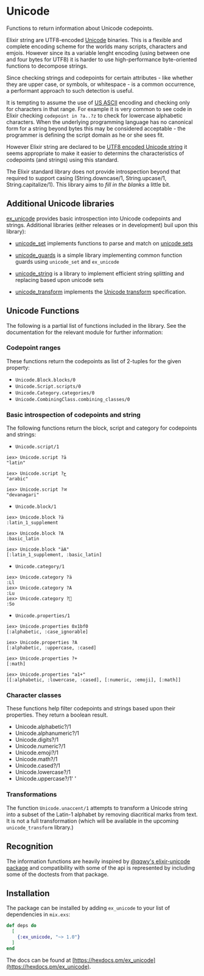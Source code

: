 # Unicode

Functions to return information about Unicode codepoints.

Elixir string are UTF8-encoded [Unicode](https://unicode.org) binaries. This is a flexible and complete encoding scheme for the worlds many scripts, characters and emjois. However since its a variable lenght encoding (using between one and four bytes for UTF8) it is harder to use high-performance byte-oriented functions to decompose strings.

Since checking strings and codepoints for certain attributes - like whether they are upper case, or symbols, or whitespace - is a common occurrence, a performant approach to such detection is useful.

It is tempting to assume the use of [US ASCII](https://en.wikipedia.org/wiki/ASCII) encoding and checking only for characters in that range. For example it is very common to see code in Elixir checking `codepoint in ?a..?z` to check for lowercase alphabetic characters. When the underlying programming language has no canonical form for a string beyond bytes this may be considered acceptable - the programmer is defining the script domain as he or she sees fit.

However Elixir string are declared to be [UTF8 encoded Unicode string](https://unicode.org/faq/utf_bom.html#utf8-1) it seems appropriate to make it easier to determins the characteristics of codepoints (and strings) using this standard.

The Elixir standard library does not provide introspection beyond that required to support casing (String.downcase/1, String.upcase/1, String.capitalize/1).  This library aims to *fill in the blanks* a little bit.

## Additional Unicode libraries

[ex_unicode](https://hex.pm/packages/ex_unicode) provides basic introspection into Unicode codepoints and strings.  Additional libraries (either releases or in development) buil upon this library):

* [unicode_set](https://github.com/elixir-unicode/unicode_set) implements functions to parse and match on [unicode sets](http://unicode.org/reports/tr35/#Unicode_Sets)

* [unicode_guards](https://github.com/elixir-unicode/unicode_guards) is a simple library implementing common function guards using `unicode_set` and `ex_unicode`

* [unicode_string](https://github.com/elixir-unicode/unicode_string) is a library to implement efficient string splitting and replacing based upon unicode sets

* [unicode_transform](https://github.com/elixir-unicode/unicode_transform) implements the [Unicode transform](https://unicode.org/reports/tr35/tr35-general.html#Transforms) specification.

## Unicode Functions

The following is a partial list of functions included in the library. See the documentation for the relevant module for further information:

### Codepoint ranges

These functions return the codepoints as list of 2-tuples for the given property:

* `Unicode.Block.blocks/0`
* `Unicode.Script.scripts/0`
* `Unicode.Category.categories/0`
* `Unicode.CombiningClass.combining_classes/0`

### Basic introspection of codepoints and string

The following functions return the block, script and category for codepoints and strings:

* `Unicode.script/1`
```
iex> Unicode.script ?ä
"latin"

iex> Unicode.script ?خ
"arabic"

iex> Unicode.script ?अ
"devanagari"
```

* `Unicode.block/1`
```
iex> Unicode.block ?ä
:latin_1_supplement

iex> Unicode.block ?A
:basic_latin

iex> Unicode.block "äA"
[:latin_1_supplement, :basic_latin]
```

* `Unicode.category/1`

```
iex> Unicode.category ?ä
:Ll
iex> Unicode.category ?A
:Lu
iex> Unicode.category ?🧐
:So
```

* `Unicode.properties/1`
```
iex> Unicode.properties 0x1bf0
[:alphabetic, :case_ignorable]

iex> Unicode.properties ?A
[:alphabetic, :uppercase, :cased]

iex> Unicode.properties ?+
[:math]

iex> Unicode.properties "a1+"
[[:alphabetic, :lowercase, :cased], [:numeric, :emoji], [:math]]
```

### Character classes

These functions help filter codepoints and strings based upon their properties. They return a boolean result.

* Unicode.alphabetic?/1
* Unicode.alphanumeric?/1
* Unicode.digits?/1
* Unicode.numeric?/1
* Unicode.emoji?/1
* Unicode.math?/1
* Unicode.cased?/1
* Unicode.lowercase?/1
* Unicode.uppercase?/1'
'
### Transformations

The function `Unicode.unaccent/1` attempts to transform a Unicode string into a subset of the Latin-1 alphabet by removing diacritical marks from text. It is not a full transformation (which will be available in the upcoming `unicode_transform` library.)

## Recognition

The information functions are heavily inspired by [@qqwy's elixir-unicode package](https://github.com/Qqwy/elixir-unicode) and compatibility with some of the api is represented by including some of the doctests from that package.

## Installation

The package can be installed by adding `ex_unicode` to your list of dependencies in `mix.exs`:

```elixir
def deps do
  [
    {:ex_unicode, "~> 1.0"}
  ]
end
```

The docs can be found at [https://hexdocs.pm/ex_unicode](https://hexdocs.pm/ex_unicode).
